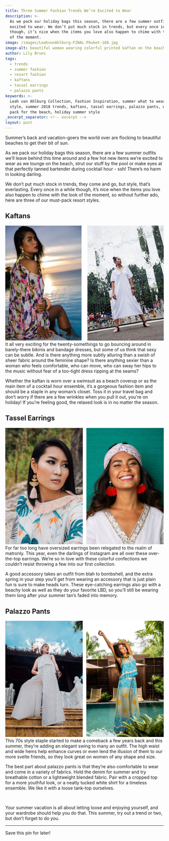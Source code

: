```yaml
---
title: Three Summer Fashion Trends We’re Excited to Wear
description: >-
  As we pack our holiday bags this season, there are a few summer outfits we’re
  excited to wear. We don’t put much stock in trends, but every once in a while
  though, it’s nice when the items you love also happen to chime with the look
  of the moment.
image: /images/LeahvonAhlburg-FINAL-Phuket-168.jpg
image-alt: beautiful woman wearing colorful printed kaftan on the beach
author: Lily Bruns
tags:
  - trends
  - summer fashion
  - resort fashion
  - kaftans
  - tassel earrings
  - palazzo pants
keywords: >-
  Leah von Ahlburg Collection, Fashion Inspiration, summer what to wear, summer
  style, summer 2018 trends, kaftans, tassel earrings, palazzo pants, what to
  pack for the beach, holiday summer style
_excerpt_separator: <!-- excerpt -->
layout: post
---
```


Summer’s back and vacation-goers the world over are flocking to beautiful beaches to get their bit of sun.

As we pack our holiday bags this season, there are a few summer outfits we’ll leave behind this time around and a few hot new items we’re excited to wear as we lounge on the beach, strut our stuff by the pool or make eyes at that perfectly tanned bartender during cocktail hour - ssh! There’s no harm in looking darling.

We don’t put much stock in trends, they come and go, but style, that’s everlasting. Every once in a while though, it’s nice when the items you love also happen to chime with the look of the moment, so without further ado, here are three of our must-pack resort styles.

## Kaftans

![](/uploads/leah-von-ahlburg---kaftans---three-summer-fashion-trends-were-excited-to-wearthree-summer-fashion-trends-were-excited-to-wear.png)It all very exciting for the twenty-somethings to go bouncing around in barely-there bikinis and bandage dresses, but some of us think that sexy can be subtle. And is there anything more subtly alluring than a swish of sheer fabric around the feminine shape? Is there anything sexier than a woman who feels comfortable, who can move, who can sway her hips to the music without fear of a too-tight dress ripping at the seams? &nbsp;

Whether the kaftan is worn over a swimsuit as a beach coverup or as the main item of a cocktail hour ensemble, it’s a gorgeous fashion item and should be a staple in any woman’s closet. Toss it in your travel bag and don’t worry if there are a few wrinkles when you pull it out, you're on holiday! If you’re feeling good, the relaxed look is in no matter the season.

## Tassel Earrings

![](/uploads/leah-von-ahlburg---tassel-earrings---three-summer-fashion-trends-were-excited-to-wearthree-summer-fashion-trends-were-excited-to-wear.png)For far too long have oversized earrings been relegated to the realm of matronly. This year, even the darlings of Instagram are all over these over-the-top earrings. We’re so in love with these colorful confections we couldn’t resist throwing a few into our first collection.

A good accessory takes an outfit from blah to bombshell, and the extra spring in your step you’ll get from wearing an accessory that is just plain fun is sure to make heads turn. These eye-catching earrings also go with a beachy look as well as they do your favorite LBD, so you’ll still be wearing them long after your summer tan’s faded into memory.

## Palazzo Pants

![](/uploads/leah-von-ahlburg---palazzo-pants---three-summer-fashion-trends-were-excited-to-wearthree-summer-fashion-trends-were-excited-to-wear.png)This 70s style staple started to make a comeback a few years back and this summer, they’re adding an elegant swing to many an outfit. The high waist and wide hems help enhance curves or even lend the illusion of them to our more svelte friends, so they look great on women of any shape and size.

The best part about palazzo pants is that they’re also comfortable to wear and come in a variety of fabrics. Hold the denim for summer and try breathable cotton or a lightweight blended fabric. Pair with a cropped top for a more youthful look, or a neatly tucked white shirt for a timeless ensemble. We like it with a loose tank-top ourselves.

&nbsp;

Your summer vacation is all about letting loose and enjoying yourself, and your wardrobe should help you do that. This summer, try out a trend or two, but don’t forget to do you.

---

Save this pin for later!